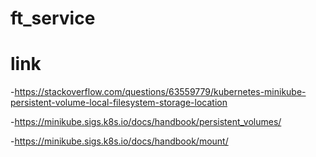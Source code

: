 # ft_service

# link
-https://stackoverflow.com/questions/63559779/kubernetes-minikube-persistent-volume-local-filesystem-storage-location

-https://minikube.sigs.k8s.io/docs/handbook/persistent_volumes/

-https://minikube.sigs.k8s.io/docs/handbook/mount/


